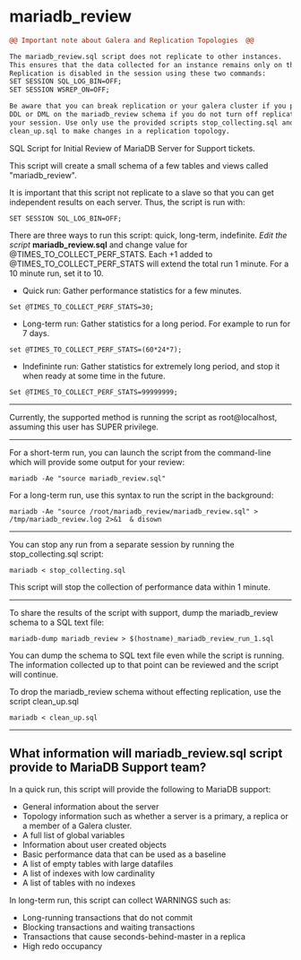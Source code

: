 # mariadb_review

```diff
@@ Important note about Galera and Replication Topologies  @@

The mariadb_review.sql script does not replicate to other instances. 
This ensures that the data collected for an instance remains only on that instance. 
Replication is disabled in the session using these two commands:
SET SESSION SQL_LOG_BIN=OFF; 
SET SESSION WSREP_ON=OFF;

Be aware that you can break replication or your galera cluster if you perform 
DDL or DML on the mariadb_review schema if you do not turn off replication in 
your session. Use only use the provided scripts stop_collecting.sql and 
clean_up.sql to make changes in a replication topology.
```

SQL Script for Initial Review of MariaDB Server for Support tickets.

This script will create a small schema of a few tables and views called "mariadb_review".

It is important that this script not replicate to a slave so that you can get independent results on each server. Thus, the script is run with:
```
SET SESSION SQL_LOG_BIN=OFF;
```

There are three ways to run this script: quick, long-term, indefinite. *Edit the script* **mariadb_review.sql** and change value for @TIMES_TO_COLLECT_PERF_STATS. Each +1 added to @TIMES_TO_COLLECT_PERF_STATS will extend the total run 1 minute. For a 10 minute run, set it to 10.
- Quick run: Gather performance statistics for a few minutes. 
```
Set @TIMES_TO_COLLECT_PERF_STATS=30;
```

- Long-term run: Gather statistics for a long period. For example to run for 7 days. 
```
set @TIMES_TO_COLLECT_PERF_STATS=(60*24*7);
```

- Indefininte run: Gather statistics for extremely long period, and stop it when ready at some time in the future. 
```
Set @TIMES_TO_COLLECT_PERF_STATS=99999999;
```
***
Currently, the supported method is running the script as root@localhost, assuming this user has SUPER privilege.
***
For a short-term run, you can launch the script from the command-line which will provide some output for your review:
```
mariadb -Ae "source mariadb_review.sql"
```

For a long-term run, use this syntax to run the script in the background:
```
mariadb -Ae "source /root/mariadb_review/mariadb_review.sql" > /tmp/mariadb_review.log 2>&1  & disown
```
***
You can stop any run from a separate session by running the stop_collecting.sql script:
```
mariadb < stop_collecting.sql
```
This script will stop the collection of performance data within 1 minute.
***
To share the results of the script with support, dump the mariadb_review schema to a SQL text file:
```
mariadb-dump mariadb_review > $(hostname)_mariadb_review_run_1.sql
```
You can dump the schema to SQL text file even while the script is running. The information collected up to that point can be reviewed and the script will continue.

To drop the mariadb_review schema without effecting replication, use the script clean_up.sql
```
mariadb < clean_up.sql
```
***
## What information will mariadb_review.sql script provide to MariaDB Support team?
In a quick run, this script will provide the following to MariaDB support:
- General information about the server
- Topology information such as whether a server is a primary, a replica or a member of a Galera cluster.
- A full list of global variables
- Information about user created objects
- Basic performance data that can be used as a baseline
- A list of empty tables with large datafiles
- A list of indexes with low cardinality
- A list of tables with no indexes

In long-term run, this script can collect WARNINGS such as:
- Long-running transactions that do not commit
- Blocking transactions and waiting transactions
- Transactions that cause seconds-behind-master in a replica
- High redo occupancy


